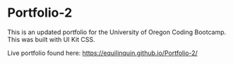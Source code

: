 # Portfolio-2

This is an updated portfolio for the University of Oregon Coding Bootcamp.  This was built with UI Kit CSS.

Live portfolio found here: https://equilinquin.github.io/Portfolio-2/